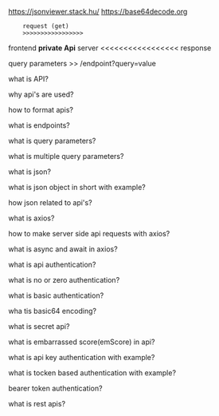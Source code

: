  https://jsonviewer.stack.hu/
 https://base64decode.org

        request (get)
        >>>>>>>>>>>>>>>>>
frontend **private Api**  server
        <<<<<<<<<<<<<<<<<
        response

query parameters >>  /endpoint?query=value

what is API?

why api's are used?

how to format apis?

what is endpoints?

what is query parameters?

what is multiple query parameters?

what is json?

what is json object in short  with example?

how json related to api's?

what is axios?

how to make server side api requests with axios?

what is async and await in axios?

what is api authentication?

what is no or zero authentication?

what is basic authentication?

wha tis basic64 encoding?

what is secret api?

what is embarrassed score(emScore) in api?

what is api key authentication with example?

what is tocken based authentication with example?

bearer token authentication?

what is rest apis?


